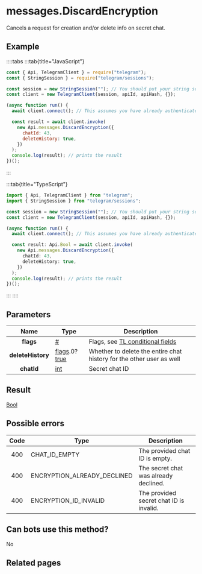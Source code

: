 # messages.DiscardEncryption

Cancels a request for creation and/or delete info on secret chat.

## Example

::::tabs
:::tab{title="JavaScript"}

```js
const { Api, TelegramClient } = require("telegram");
const { StringSession } = require("telegram/sessions");

const session = new StringSession(""); // You should put your string session here
const client = new TelegramClient(session, apiId, apiHash, {});

(async function run() {
  await client.connect(); // This assumes you have already authenticated with .start()

  const result = await client.invoke(
    new Api.messages.DiscardEncryption({
      chatId: 43,
      deleteHistory: true,
    })
  );
  console.log(result); // prints the result
})();
```

:::

:::tab{title="TypeScript"}

```ts
import { Api, TelegramClient } from "telegram";
import { StringSession } from "telegram/sessions";

const session = new StringSession(""); // You should put your string session here
const client = new TelegramClient(session, apiId, apiHash, {});

(async function run() {
  await client.connect(); // This assumes you have already authenticated with .start()

  const result: Api.Bool = await client.invoke(
    new Api.messages.DiscardEncryption({
      chatId: 43,
      deleteHistory: true,
    })
  );
  console.log(result); // prints the result
})();
```

:::
::::

## Parameters

|       Name        | Type                                                                                                                              | Description                                                                                             |
| :---------------: | --------------------------------------------------------------------------------------------------------------------------------- | ------------------------------------------------------------------------------------------------------- |
|     **flags**     | [#](https://core.telegram.org/type/%23)                                                                                           | Flags, see [TL conditional fields](https://core.telegram.org/mtproto/TL-combinators#conditional-fields) |
| **deleteHistory** | [flags](https://core.telegram.org/mtproto/TL-combinators#conditional-fields).0?[true](https://core.telegram.org/constructor/true) | Whether to delete the entire chat history for the other user as well                                    |
|    **chatId**     | [int](https://core.telegram.org/type/int)                                                                                         | Secret chat ID                                                                                          |

## Result

[Bool](https://core.telegram.org/type/Bool)

## Possible errors

| Code | Type                        | Description                             |
| :--: | --------------------------- | --------------------------------------- |
| 400  | CHAT_ID_EMPTY               | The provided chat ID is empty.          |
| 400  | ENCRYPTION_ALREADY_DECLINED | The secret chat was already declined.   |
| 400  | ENCRYPTION_ID_INVALID       | The provided secret chat ID is invalid. |

## Can bots use this method?

No

## Related pages
